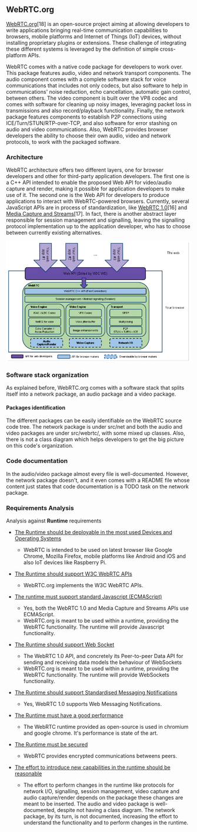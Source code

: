 
## WebRTC.org

[WebRTC.org](http://www.webrtc.org/)[18] is an open-source project aiming at allowing developers to write applications bringing real-time communication capabilities to browsers, mobile platforms and Internet of Things (IoT) devices, without installing proprietary plugins or extensions. These challenge of integrating these different systems is leveraged by the definition of simple cross-platform APIs.

WebRTC comes with a native code package for developers to work over. This package features audio, video and network transport components. The audio component comes with a complete software stack for voice communications that includes not only codecs, but also software to help in communications' noise reduction, echo cancellation, automatic gain control, between others. The video component is built over the VP8 codec and comes with software for cleaning up noisy images, leveraging packet loss in transmissions and also record/playback functionality. Finally, the network package features components to establish P2P connections using ICE/Turn/STUN/RTP-over-TCP, and also software for error stashing on audio and video communications. Also, WebRTC provides browser developers the ability to choose their own audio, video and network protocols, to work with the packaged software.

### Architecture

WebRTC architecture offers two different layers, one for browser developers and other for third-party application developers. The first one is a C++ API intended to enable the proposed Web API for video/audio capture and render, making it possible for application developers to make use of it. The second one is the Web API for developers to produce applications to interact with WebRTC-powered browsers. Currently, several JavaScript APIs are in process of standardization, like [WebRTC 1.0](http://w3c.github.io/webrtc-pc/)[16] and [Media Capture and Streams](http://w3c.github.io/mediacapture-main/)[17].
In fact, there is another abstract layer responsible for session management and signalling, leaving the signalling protocol implementation up to the application developer, who has to choose between currently existing alternatives.

![Figure @sota-webrtc-org-arch: WebRTC.org architecture scheme](webrtc-org-arch.png)



### Software stack organization

As explained before, WebRTC.org comes with a software stack that splits itself into a network package, an audio package and a video package.

#### Packages identification

The different packages can be easily identifiable on the WebRTC source code tree. The network package is under src/net and both the audio and video packages are under src/webrtc/, with some mixed up classes. Also, there is not a class diagram which helps developers to get the big picture on this code's organization.

### Code documentation

In the audio/video package almost every file is well-documented. However, the network package doesn't, and it even comes with a README file whose content just states that code documentation is a TODO task on the network package.

### Requirements Analysis
Analysis against **Runtime** requirements

* [The Runtime should be deployable in the most used Devices and Operating Systems](https://github.com/reTHINK-project/core-framework/issues/1)
  * WebRTC is intended to be used on latest browser like Google Chrome, Mozilla Firefox, mobile platforms like Android and iOS and also IoT devices like Raspberry Pi.

* [The Runtime should support W3C WebRTC APIs](https://github.com/reTHINK-project/core-framework/issues/2)
  * WebRTC.org implements the W3C WebRTC APIs.

* [The runtime must support standard Javascript (ECMAScript)](https://github.com/reTHINK-project/core-framework/issues/3)
  * Yes, both the WebRTC 1.0 and Media Capture and Streams APIs use ECMAScript.
  * WebRTC.org is meant to be used within a runtime, providing the WebRTC functionality. The runtime will provide Javascript functionality.

* [The Runtime should support Web Socket](https://github.com/reTHINK-project/core-framework/issues/4)
  * The WebRTC 1.0 API, and concretely its Peer-to-peer Data API for sending and receiving data models the behaviour of WebSockets
  * WebRTC.org is meant to be used within a runtime, providing the WebRTC functionality. The runtime will provide WebSockets functionality.

* [The Runtime should support Standardised Messaging Notifications](https://github.com/reTHINK-project/core-framework/issues/5)
  * Yes, WebRTC 1.0 supports Web Messaging Notifications.

* [The Runtime must have a good performance](https://github.com/reTHINK-project/core-framework/issues/6)
  * The WebRTC runtime provided as open-source is used in chromium and google chrome. It's performance is state of the art.

* [The Runtime must be secured](https://github.com/reTHINK-project/core-framework/issues/7)
  * WebRTC provides encrypted communications betweens peers.

* [The effort to introduce new capabilities in the runtime should be reasonable](https://github.com/reTHINK-project/core-framework/issues/8)
  * The effort to perform changes in the runtime like protocols for network I/O, signalling, session management, video capture and audio capture/render depends on the package these changes are meant to be inserted. The audio and video package is well-documented, despite not having a class diagram. The network package, by its turn, is not documented, increasing the effort to understand the functionality and to perform changes in the runtime.


